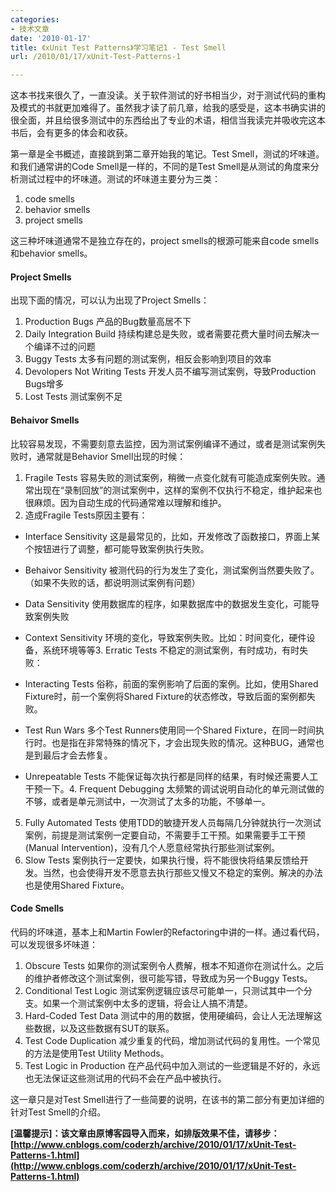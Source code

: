 ```yaml
---
categories:
- 技术文章
date: '2010-01-17'
title: 《xUnit Test Patterns》学习笔记1 - Test Smell
url: /2010/01/17/xUnit-Test-Patterns-1

---
```



这本书找来很久了，一直没读。关于软件测试的好书相当少，对于测试代码的重构及模式的书就更加难得了。虽然我才读了前几章，给我的感受是，这本书确实讲的很全面，并且给很多测试中的东西给出了专业的术语，相信当我读完并吸收完这本书后，会有更多的体会和收获。

第一章是全书概述，直接跳到第二章开始我的笔记。Test Smell，测试的坏味道。和我们通常讲的Code Smell是一样的，不同的是Test Smell是从测试的角度来分析测试过程中的坏味道。测试的坏味道主要分为三类：

1.  code smells
2.  behavior smells
3.  project smells

这三种坏味道通常不是独立存在的，project smells的根源可能来自code smells和behavior smells。

#### Project Smells

出现下面的情况，可以认为出现了Project Smells：

1.  Production Bugs 产品的Bug数量高居不下
2.  Daily Integration Build 持续构建总是失败，或者需要花费大量时间去解决一个编译不过的问题
3.  Buggy Tests 太多有问题的测试案例，相反会影响到项目的效率
4.  Devolopers Not Writing Tests 开发人员不编写测试案例，导致Production Bugs增多
5.  Lost Tests 测试案例不足

#### Behaivor Smells

比较容易发现，不需要刻意去监控，因为测试案例编译不通过，或者是测试案例失败时，通常就是Behavior Smell出现的时候：

1.  Fragile Tests 容易失败的测试案例，稍微一点变化就有可能造成案例失败。通常出现在&#8220;录制回放&#8221;的测试案例中，这样的案例不仅执行不稳定，维护起来也很麻烦。因为自动生成的代码通常难以理解和维护。
2.  造成Fragile Tests原因主要有：

*   Interface Sensitivity 这是最常见的，比如，开发修改了函数接口，界面上某个按钮进行了调整，都可能导致案例执行失败。
*   Behaivor Sensitivity 被测代码的行为发生了变化，测试案例当然要失败了。（如果不失败的话，都说明测试案例有问题）
*   Data Sensitivity 使用数据库的程序，如果数据库中的数据发生变化，可能导致案例失败
*   Context Sensitivity 环境的变化，导致案例失败。比如：时间变化，硬件设备，系统环境等等3.  Erratic Tests 不稳定的测试案例，有时成功，有时失败：

*   Interacting Tests 俗称，前面的案例影响了后面的案例。比如，使用Shared Fixture时，前一个案例将Shared Fixture的状态修改，导致后面的案例都失败。
*   Test Run Wars 多个Test Runners使用同一个Shared Fixture，在同一时间执行时。也是指在非常特殊的情况下，才会出现失败的情况。这种BUG，通常也是到最后才会去修复。
*   Unrepeatable Tests 不能保证每次执行都是同样的结果，有时候还需要人工干预一下。4.  Frequent Debugging 太频繁的调试说明自动化的单元测试做的不够，或者是单元测试中，一次测试了太多的功能，不够单一。
5.  Fully Automated Tests 使用TDD的敏捷开发人员每隔几分钟就执行一次测试案例，前提是测试案例一定要自动，不需要手工干预。如果需要手工干预(Manual Intervention)，没有几个人愿意经常执行那些测试案例。
6.  Slow Tests 案例执行一定要快，如果执行慢，将不能很快将结果反馈给开发。当然，也会使得开发不愿意去执行那些又慢又不稳定的案例。解决的办法也是使用Shared Fixture。

#### Code Smells

代码的坏味道，基本上和Martin Fowler的Refactoring中讲的一样。通过看代码，可以发现很多坏味道：

1.  Obscure Tests 如果你的测试案例令人费解，根本不知道你在测试什么。之后的维护者修改这个测试案例，很可能写错，导致成为另一个Buggy Tests。
2.  Conditional Test Logic 测试案例逻辑应该尽可能单一，只测试其中一个分支。如果一个测试案例中太多的逻辑，将会让人搞不清楚。
3.  Hard-Coded Test Data 测试中的用的数据，使用硬编码，会让人无法理解这些数据，以及这些数据有SUT的联系。
4.  Test Code Duplication 减少重复的代码，增加测试代码的复用性。一个常见的方法是使用Test Utility Methods。
5.  Test Logic in Production 在产品代码中加入测试的一些逻辑是不好的，永远也无法保证这些测试用的代码不会在产品中被执行。

这一章只是对Test Smell进行了一些简要的说明，在该书的第二部分有更加详细的针对Test Smell的介绍。

**[温馨提示]：该文章由原博客园导入而来，如排版效果不佳，请移步：[http://www.cnblogs.com/coderzh/archive/2010/01/17/xUnit-Test-Patterns-1.html](http://www.cnblogs.com/coderzh/archive/2010/01/17/xUnit-Test-Patterns-1.html)**